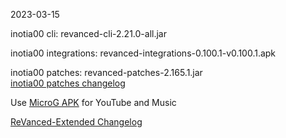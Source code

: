2023-03-15
  
inotia00 cli: revanced-cli-2.21.0-all.jar  

inotia00 integrations: revanced-integrations-0.100.1-v0.100.1.apk  

inotia00 patches: revanced-patches-2.165.1.jar  
[inotia00 patches changelog](https://github.com/inotia00/revanced-patches/releases/tag/v2.165.1)  

Use [MicroG APK](https://github.com/inotia00/VancedMicroG/releases/latest/download/microg.apk) for YouTube and Music

[ReVanced-Extended Changelog](https://github.com/Kingsmanvn-Official/ReVanced-Extended/blob/main/changelog.md)
